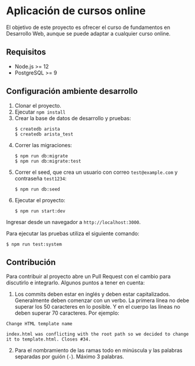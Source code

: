 # Aplicación de cursos online

El objetivo de este proyecto es ofrecer el curso de fundamentos en Desarrollo Web, aunque se puede adaptar a cualquier curso online.

## Requisitos

* Node.js >= 12
* PostgreSQL >= 9

## Configuración ambiente desarrollo

1. Clonar el proyecto.
2. Ejecutar `npm install`
3. Crear la base de datos de desarrollo y pruebas:
    ```
    $ createdb arista
    $ createdb arista_test
    ```
4. Correr las migraciones:
    ```
    $ npm run db:migrate
    $ npm run db:migrate:test
    ```
5. Correr el seed, que crea un usuario con correo `test@example.com` y contraseña `test1234`:
    ```
    $ npm run db:seed
    ```
6. Ejecutar el proyecto:
    ```
    $ npm run start:dev
    ```

Ingresar desde un navegador a `http://localhost:3000`.

Para ejecutar las pruebas utiliza el siguiente comando:

```
$ npm run test:system
```

## Contribución

Para contribuir al proyecto abre un Pull Request con el cambio para discutirlo e integrarlo. Algunos puntos a tener en cuenta:

1. Los commits deben estar en inglés y deben estar capitalizados. Generalmente deben comenzar con un verbo. La primera línea no debe superar los 50 caracteres en lo posible. Y en el cuerpo las líneas no deben superar 70 caracteres. Por ejemplo:

```
Change HTML template name

index.html was conflicting with the root path so we decided to change
it to template.html. Closes #34.
```

2. Para el nombramiento de las ramas todo en minúscula y las palabras separadas por guión (`-`). Máximo 3 palabras.
